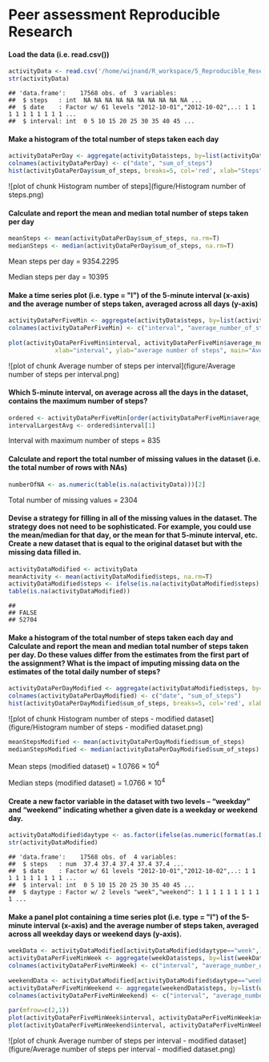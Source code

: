 Peer assessment Reproducible Research
========================================================

#### Load the data (i.e. read.csv())

```r
activityData <- read.csv('/home/wijnand/R_workspace/5_Reproducible_Reseach/PeerAssessment_1/activity.csv')
str(activityData)
```

```
## 'data.frame':	17568 obs. of  3 variables:
##  $ steps   : int  NA NA NA NA NA NA NA NA NA NA ...
##  $ date    : Factor w/ 61 levels "2012-10-01","2012-10-02",..: 1 1 1 1 1 1 1 1 1 1 ...
##  $ interval: int  0 5 10 15 20 25 30 35 40 45 ...
```

#### Make a histogram of the total number of steps taken each day

```r
activityDataPerDay <- aggregate(activityData$steps, by=list(activityData$date), FUN="sum", na.rm=T)
colnames(activityDataPerDay) <- c("date", "sum_of_steps")
hist(activityDataPerDay$sum_of_steps, breaks=5, col='red', xlab="Steps", main="Histogram number of steps per day")
```

![plot of chunk Histogram number of steps](figure/Histogram number of steps.png) 

#### Calculate and report the mean and median total number of steps taken per day

```r
meanSteps <- mean(activityDataPerDay$sum_of_steps, na.rm=T)
medianSteps <- median(activityDataPerDay$sum_of_steps, na.rm=T)
```
Mean steps per day = 9354.2295

Median steps per day = 10395

#### Make a time series plot (i.e. type = "l") of the 5-minute interval (x-axis) and the average number of steps taken, averaged across all days (y-axis)

```r
activityDataPerFiveMin <- aggregate(activityData$steps, by=list(activityData$interval), FUN="mean", na.rm=T)
colnames(activityDataPerFiveMin) <- c("interval", "average_number_of_steps")
        
plot(activityDataPerFiveMin$interval, activityDataPerFiveMin$average_number_of_steps, type="l", 
             xlab="interval", ylab="average number of steps", main="Average number of steps per interval")
```

![plot of chunk Average number of steps per interval](figure/Average number of steps per interval.png) 

#### Which 5-minute interval, on average across all the days in the dataset, contains the maximum number of steps?

```r
ordered <- activityDataPerFiveMin[order(activityDataPerFiveMin$average_number_of_steps, decreasing=T),]
intervalLargestAvg <- ordered$interval[1]
```
Interval with maximum number of steps = 835

#### Calculate and report the total number of missing values in the dataset (i.e. the total number of rows with NAs)

```r
numberOfNA <- as.numeric(table(is.na(activityData)))[2]
```
Total number of missing values = 2304

#### Devise a strategy for filling in all of the missing values in the dataset. The strategy does not need to be sophisticated. For example, you could use the mean/median for that day, or the mean for that 5-minute interval, etc. Create a new dataset that is equal to the original dataset but with the missing data filled in.

```r
activityDataModified <- activityData
meanActivity <- mean(activityDataModified$steps, na.rm=T)
activityDataModified$steps <- ifelse(is.na(activityDataModified$steps), meanActivity, activityDataModified$steps)
table(is.na(activityDataModified))
```

```
## 
## FALSE 
## 52704
```

#### Make a histogram of the total number of steps taken each day and Calculate and report the mean and median total number of steps taken per day. Do these values differ from the estimates from the first part of the assignment? What is the impact of imputing missing data on the estimates of the total daily number of steps?

```r
activityDataPerDayModified <- aggregate(activityDataModified$steps, by=list(activityDataModified$date), FUN="sum", na.rm=T)
colnames(activityDataPerDayModified) <- c("date", "sum_of_steps")
hist(activityDataPerDayModified$sum_of_steps, breaks=5, col='red', xlab="Steps", main="Histogram number of steps per day (modified data)")
```

![plot of chunk Histogram number of steps - modified dataset](figure/Histogram number of steps - modified dataset.png) 


```r
meanStepsModified <- mean(activityDataPerDayModified$sum_of_steps)
medianStepsModified <- median(activityDataPerDayModified$sum_of_steps)
```
Mean steps (modified dataset) = 1.0766 &times; 10<sup>4</sup>

Median steps (modified dataset) = 1.0766 &times; 10<sup>4</sup>


#### Create a new factor variable in the dataset with two levels – “weekday” and “weekend” indicating whether a given date is a weekday or weekend day.

```r
activityDataModified$daytype <- as.factor(ifelse(as.numeric(format(as.Date(activityData$date), format="%u")) < 6, "week", "weekend"))
str(activityDataModified)
```

```
## 'data.frame':	17568 obs. of  4 variables:
##  $ steps   : num  37.4 37.4 37.4 37.4 37.4 ...
##  $ date    : Factor w/ 61 levels "2012-10-01","2012-10-02",..: 1 1 1 1 1 1 1 1 1 1 ...
##  $ interval: int  0 5 10 15 20 25 30 35 40 45 ...
##  $ daytype : Factor w/ 2 levels "week","weekend": 1 1 1 1 1 1 1 1 1 1 ...
```

#### Make a panel plot containing a time series plot (i.e. type = "l") of the 5-minute interval (x-axis) and the average number of steps taken, averaged across all weekday days or weekend days (y-axis). 

```r
weekData <- activityDataModified[activityDataModified$daytype=="week",]
activityDataPerFiveMinWeek <- aggregate(weekData$steps, by=list(weekData$interval), FUN="mean")
colnames(activityDataPerFiveMinWeek) <- c("interval", "average_number_of_steps")
        
weekendData <- activityDataModified[activityDataModified$daytype=="weekend",]
activityDataPerFiveMinWeekend <- aggregate(weekendData$steps, by=list(weekendData$interval), FUN="mean")
colnames(activityDataPerFiveMinWeekend) <- c("interval", "average_number_of_steps")
        
par(mfrow=c(2,1))
plot(activityDataPerFiveMinWeek$interval, activityDataPerFiveMinWeek$average_number_of_steps, type="l", xlab="interval", ylab="avg no steps (week)", main="Average number of steps per interval (week)")
plot(activityDataPerFiveMinWeekend$interval, activityDataPerFiveMinWeekend$average_number_of_steps, type="l", xlab="interval", ylab="avg no steps (weekend)", main="Average number of steps per interval (weekend)")
```

![plot of chunk Average number of steps per interval - modified dataset](figure/Average number of steps per interval - modified dataset.png) 
